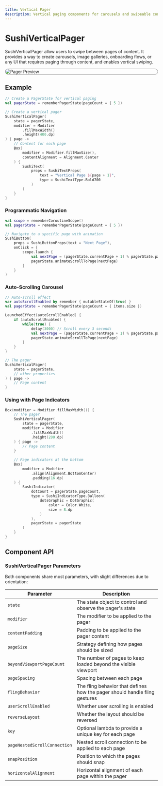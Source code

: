 ```yaml
---
title: Vertical Pager
description: Vertical paging components for carousels and swipeable content
---
```


# SushiVerticalPager

SushiVerticalPager allow users to swipe between pages of content. It provides a way to create carousels, image galleries, onboarding flows, or any UI
that requires paging through content, and enables vertical swiping.

<div style="max-width: 800px; max-height: 340px; border-radius: 20px; overflow: hidden; border: 1px solid #777;">
    <img src="../preview_vertical_pager.png" alt="Pager Preview">
</div>

## Example

```kotlin
// Create a PagerState for vertical paging
val pagerState = rememberPagerState(pageCount = { 5 })

// Create a vertical pager
SushiVerticalPager(
    state = pagerState,
    modifier = Modifier
        .fillMaxWidth()
        .height(400.dp)
) { page ->
    // Content for each page
    Box(
        modifier = Modifier.fillMaxSize(),
        contentAlignment = Alignment.Center
    ) {
        SushiText(
            props = SushiTextProps(
                text = "Vertical Page ${page + 1}",
                type = SushiTextType.Bold700
            )
        )
    }
}
```

### Programmatic Navigation

```kotlin
val scope = rememberCoroutineScope()
val pagerState = rememberPagerState(pageCount = { 5 })

// Navigate to a specific page with animation
SushiButton(
    props = SushiButtonProps(text = "Next Page"),
    onClick = {
        scope.launch {
            val nextPage = (pagerState.currentPage + 1) % pagerState.pageCount
            pagerState.animateScrollToPage(nextPage)
        }
    }
)
```

### Auto-Scrolling Carousel

```kotlin
// Auto-scroll effect
var autoScrollEnabled by remember { mutableStateOf(true) }
val pagerState = rememberPagerState(pageCount = { items.size })

LaunchedEffect(autoScrollEnabled) {
    if (autoScrollEnabled) {
        while(true) {
            delay(3000) // Scroll every 3 seconds
            val nextPage = (pagerState.currentPage + 1) % pagerState.pageCount
            pagerState.animateScrollToPage(nextPage)
        }
    }
}

// The pager
SushiVerticalPager(
    state = pagerState,
    // other properties
) { page ->
    // Page content
}
```

### Using with Page Indicators

```kotlin
Box(modifier = Modifier.fillMaxWidth()) {
    // The pager
    SushiVerticalPager(
        state = pagerState,
        modifier = Modifier
            .fillMaxWidth()
            .height(200.dp)
    ) { page ->
        // Page content
    }
    
    // Page indicators at the bottom
    Box(
        modifier = Modifier
            .align(Alignment.BottomCenter)
            .padding(16.dp)
    ) {
        SushiIndicator(
            dotCount = pagerState.pageCount,
            type = SushiIndicatorType.Balloon(
                dotsGraphic = DotGraphic(
                    color = Color.White,
                    size = 8.dp
                )
            ),
            pagerState = pagerState
        )
    }
}
```

## Component API

### SushiVerticalPager Parameters

Both components share most parameters, with slight differences due to orientation:

| Parameter                               | Description                      |
|-----------------------------------------|----------------------------------|
| <div class='parameter'>`state`</div>| The state object to control and observe the pager's state |
| <div class='parameter'>`modifier`</div>| The modifier to be applied to the pager |
| <div class='parameter'>`contentPadding`</div>| Padding to be applied to the pager content |
| <div class='parameter'>`pageSize`</div>| Strategy defining how pages should be sized |
| <div class='parameter'>`beyondViewportPageCount`</div>| The number of pages to keep loaded beyond the visible viewport |
| <div class='parameter'>`pageSpacing`</div>| Spacing between each page |
| <div class='parameter'>`flingBehavior`</div>| The fling behavior that defines how the pager should handle fling gestures |
| <div class='parameter'>`userScrollEnabled`</div>| Whether user scrolling is enabled |
| <div class='parameter'>`reverseLayout`</div>| Whether the layout should be reversed |
| <div class='parameter'>`key`</div>| Optional lambda to provide a unique key for each page |
| <div class='parameter'>`pageNestedScrollConnection`</div>| Nested scroll connection to be applied to each page |
| <div class='parameter'>`snapPosition`</div>| Position to which the pages should snap |
| <div class='parameter'>`horizontalAlignment`</div>| Horizontal alignment of each page within the pager |